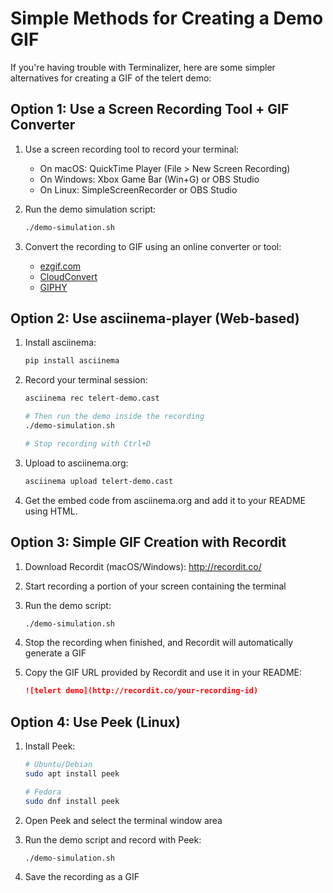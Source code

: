 # Simple Methods for Creating a Demo GIF

If you're having trouble with Terminalizer, here are some simpler alternatives for creating a GIF of the telert demo:

## Option 1: Use a Screen Recording Tool + GIF Converter

1. Use a screen recording tool to record your terminal:
   - On macOS: QuickTime Player (File > New Screen Recording)
   - On Windows: Xbox Game Bar (Win+G) or OBS Studio
   - On Linux: SimpleScreenRecorder or OBS Studio

2. Run the demo simulation script:
   ```bash
   ./demo-simulation.sh
   ```

3. Convert the recording to GIF using an online converter or tool:
   - [ezgif.com](https://ezgif.com/video-to-gif)
   - [CloudConvert](https://cloudconvert.com/mp4-to-gif)
   - [GIPHY](https://giphy.com/create/gifmaker)

## Option 2: Use asciinema-player (Web-based)

1. Install asciinema:
   ```bash
   pip install asciinema
   ```

2. Record your terminal session:
   ```bash
   asciinema rec telert-demo.cast
   
   # Then run the demo inside the recording
   ./demo-simulation.sh
   
   # Stop recording with Ctrl+D
   ```

3. Upload to asciinema.org:
   ```bash
   asciinema upload telert-demo.cast
   ```

4. Get the embed code from asciinema.org and add it to your README using HTML.

## Option 3: Simple GIF Creation with Recordit

1. Download Recordit (macOS/Windows): http://recordit.co/

2. Start recording a portion of your screen containing the terminal

3. Run the demo script:
   ```bash
   ./demo-simulation.sh
   ```

4. Stop the recording when finished, and Recordit will automatically generate a GIF

5. Copy the GIF URL provided by Recordit and use it in your README:
   ```markdown
   ![telert demo](http://recordit.co/your-recording-id)
   ```

## Option 4: Use Peek (Linux)

1. Install Peek:
   ```bash
   # Ubuntu/Debian
   sudo apt install peek
   
   # Fedora
   sudo dnf install peek
   ```

2. Open Peek and select the terminal window area

3. Run the demo script and record with Peek:
   ```bash
   ./demo-simulation.sh
   ```

4. Save the recording as a GIF